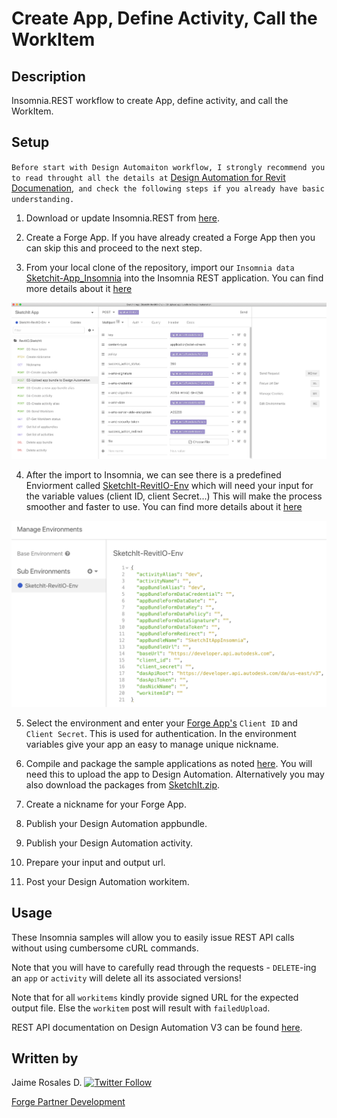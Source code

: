 # Create App, Define Activity, Call the WorkItem

## Description
Insomnia.REST workflow to create App, define activity, and call the WorkItem. 

## Setup
`Before start with Design Automaiton workflow, I strongly recommend you to read throught all the details at` [Design Automation for Revit Documenation](https://forge.autodesk.com/en/docs/design-automation/v3),` and check the following steps if you already have basic understanding.`

1. Download or update Insomnia.REST from [here](https://insomnia.rest/download).

2. Create a Forge App. If you have already created a Forge App then you can skip this and proceed to the next step. 

3. From your local clone of the repository, import our `Insomnia data` [Sketchit-App_Insomnia](Sketchit-App_Insomnia.json) into the Insomnia REST application.  You can find more details about it [here](https://support.insomnia.rest/article/52-importing-and-exporting-data)

 ![thumbnail](./insomnia-preview.png)

4. After the import to Insomnia, we can see there is a predefined Enviorment called [SketchIt-RevitIO-Env](Sketchit-App_Insomnia-ENV.json) 
which will need your input for the variable values (client ID, client Secret...) This will make the process smoother and faster to use. You can find more details about it [here](https://support.insomnia.rest/article/18-environment-variables)

 ![thumbnail](./env-preview.png)

5. Select the environment and enter your [Forge App's](https://developer.autodesk.com/myapps) `Client ID` and `Client Secret`. This is used for authentication. In the environment variables give your app an easy to manage unique nickname.

6. Compile and package the sample applications as noted [here](https://forge.autodesk.com/en/docs/design-automation/v3/tutorials/revit/step4-publish-appbundle/). You will need this to upload the app to Design Automation. Alternatively you may also download the packages from [SketchIt.zip](../Revit.Addin/SketchItApp/bundles/SketchIt.zip).

7. Create a nickname for your Forge App.

8. Publish your Design Automation appbundle.

9. Publish your Design Automation activity.

10. Prepare your input and output url. 

11. Post your Design Automation workitem.


## Usage

These Insomnia samples will allow you to easily issue REST API calls without using cumbersome cURL commands.

Note that you will have to carefully read through the requests - `DELETE`-ing an `app` or `activity` will delete all its associated versions!

Note that for all `workitems` kindly provide signed URL for the expected output file. Else the `workitem` post will result with `failedUpload`.

REST API documentation on Design Automation V3 can be found [here](https://forge.autodesk.com/en/docs/design-automation/v3/reference/http/).

## Written by

Jaime Rosales D. [![Twitter Follow](https://img.shields.io/twitter/follow/afrojme.svg?style=social&label=Follow)](https://twitter.com/AfroJme) 

[Forge Partner Development](http://forge.autodesk.com)
